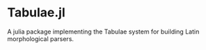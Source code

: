# Tabulae.jl
A julia package implementing the Tabulae system for building Latin morphological parsers.
